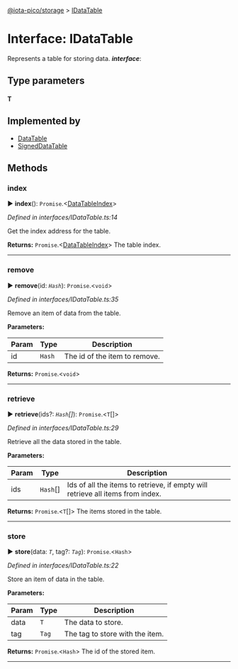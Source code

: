 [@iota-pico/storage](../README.md) > [IDataTable](../interfaces/idatatable.md)



# Interface: IDataTable


Represents a table for storing data.
*__interface__*: 


## Type parameters
#### T 
## Implemented by

* [DataTable](../classes/datatable.md)
* [SignedDataTable](../classes/signeddatatable.md)


## Methods
<a id="index"></a>

###  index

► **index**(): `Promise`.<[DataTableIndex](../#datatableindex)>



*Defined in interfaces/IDataTable.ts:14*



Get the index address for the table.




**Returns:** `Promise`.<[DataTableIndex](../#datatableindex)>
The table index.






___

<a id="remove"></a>

###  remove

► **remove**(id: *`Hash`*): `Promise`.<`void`>



*Defined in interfaces/IDataTable.ts:35*



Remove an item of data from the table.


**Parameters:**

| Param | Type | Description |
| ------ | ------ | ------ |
| id | `Hash`   |  The id of the item to remove. |





**Returns:** `Promise`.<`void`>





___

<a id="retrieve"></a>

###  retrieve

► **retrieve**(ids?: *`Hash`[]*): `Promise`.<`T`[]>



*Defined in interfaces/IDataTable.ts:29*



Retrieve all the data stored in the table.


**Parameters:**

| Param | Type | Description |
| ------ | ------ | ------ |
| ids | `Hash`[]   |  Ids of all the items to retrieve, if empty will retrieve all items from index. |





**Returns:** `Promise`.<`T`[]>
The items stored in the table.






___

<a id="store"></a>

###  store

► **store**(data: *`T`*, tag?: *`Tag`*): `Promise`.<`Hash`>



*Defined in interfaces/IDataTable.ts:22*



Store an item of data in the table.


**Parameters:**

| Param | Type | Description |
| ------ | ------ | ------ |
| data | `T`   |  The data to store. |
| tag | `Tag`   |  The tag to store with the item. |





**Returns:** `Promise`.<`Hash`>
The id of the stored item.






___


